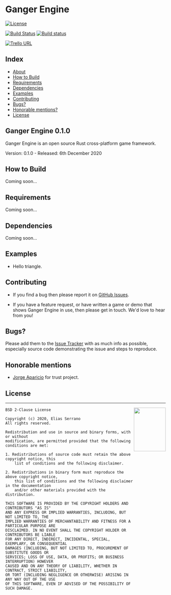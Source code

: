 # Ganger Engine

[![License](https://img.shields.io/badge/license-BSD--2%20clause-blue.svg)](https://github.com/feserr/ganger_engine#license)

[![Build Status](https://travis-ci.org/feserr/ganger_engine.svg?branch=master)](https://travis-ci.org/feserr/ganger_engine)
[![Build status](https://ci.appveyor.com/api/projects/status/envc3qwxrpfsyv3l?svg=true)](https://ci.appveyor.com/project/feserr/ganger-engine)

[![Trello URL](https://img.shields.io/badge/trello-gangerengine-green.svg?longCache=true&style=for-the-badge)](https://trello.com/b/8oCsfn0j)

## Index

- [About](#about)
- [How to Build](#how-to-build)
- [Requirements](#requirements)
- [Dependencies](#dependencies)
- [Examples](#examples)
- [Contributing](#contributing)
- [Bugs?](#bugs)
- [Honorable mentions?](#mentions)
- [License](#license)

<a name="about"></a>
## Ganger Engine 0.1.0

Ganger Engine is an open source Rust cross-platform game framework.

Version: 0.1.0 - Released: 6th December 2020

<a name="how-to-build"></a>
## How to Build

Coming soon...

<a name="requirements"></a>
## Requirements

Coming soon...

<a name="dependencies"></a>
## Dependencies

Coming soon...

<a name="examples"></a>
## Examples

* Hello triangle.

<a name="contributing"></a>
## Contributing

- If you find a bug then please report it on [GitHub Issues][issues].

- If you have a feature request, or have written a game or demo that shows Ganger Engine in use, then please get in touch. We'd love to hear from you!

<a name="bugs"></a>
## Bugs?

Please add them to the [Issue Tracker][issues] with as much info as possible, especially source code demonstrating the issue and steps to reproduce.

<a name="mentions"></a>
## Honorable mentions

* [Jorge Aparicio](https://github.com/japaric) for trust project.

<a name="license"></a>
## License
-----------------------------------------------------------------------

<a href="http://opensource.org/licenses/BSD-2-Clause" target="_blank">
<img align="right" width="100" height="137"
 src="https://opensource.org/files/OSI_Approved_License.png">
</a>

	BSD 2-Clause License

	Copyright (c) 2020, Elias Serrano
	All rights reserved.

	Redistribution and use in source and binary forms, with or without
	modification, are permitted provided that the following conditions are met:

	1. Redistributions of source code must retain the above copyright notice, this
		list of conditions and the following disclaimer.

	2. Redistributions in binary form must reproduce the above copyright notice,
		this list of conditions and the following disclaimer in the documentation
		and/or other materials provided with the distribution.

	THIS SOFTWARE IS PROVIDED BY THE COPYRIGHT HOLDERS AND CONTRIBUTORS "AS IS"
	AND ANY EXPRESS OR IMPLIED WARRANTIES, INCLUDING, BUT NOT LIMITED TO, THE
	IMPLIED WARRANTIES OF MERCHANTABILITY AND FITNESS FOR A PARTICULAR PURPOSE ARE
	DISCLAIMED. IN NO EVENT SHALL THE COPYRIGHT HOLDER OR CONTRIBUTORS BE LIABLE
	FOR ANY DIRECT, INDIRECT, INCIDENTAL, SPECIAL, EXEMPLARY, OR CONSEQUENTIAL
	DAMAGES (INCLUDING, BUT NOT LIMITED TO, PROCUREMENT OF SUBSTITUTE GOODS OR
	SERVICES; LOSS OF USE, DATA, OR PROFITS; OR BUSINESS INTERRUPTION) HOWEVER
	CAUSED AND ON ANY THEORY OF LIABILITY, WHETHER IN CONTRACT, STRICT LIABILITY,
	OR TORT (INCLUDING NEGLIGENCE OR OTHERWISE) ARISING IN ANY WAY OUT OF THE USE
	OF THIS SOFTWARE, EVEN IF ADVISED OF THE POSSIBILITY OF SUCH DAMAGE.

[issues]: https://github.com/feserr/ganger-engine/issues